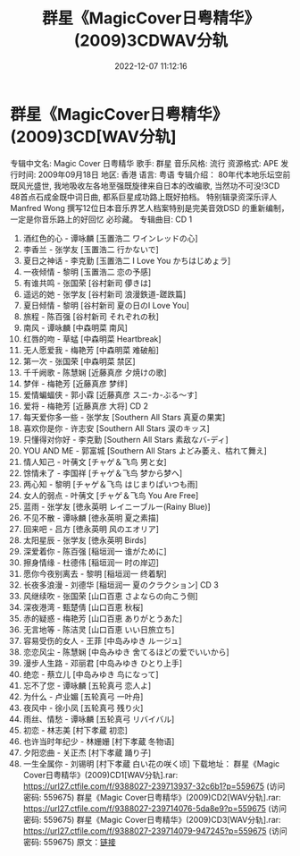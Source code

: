 ﻿---
title: 群星《MagicCover日粤精华》(2009)3CDWAV分轨
date: 2022-12-07 11:12:16
categories: WAV车载音乐、镜像
tags: 华语中文
---
# 群星《MagicCover日粤精华》(2009)3CD[WAV分轨]

专辑中文名: Magic Cover 日粤精华
歌手: 群星
音乐风格: 流行
资源格式: APE
发行时间: 2009年09月18日
地区: 香港
语言: 粤语
专辑介绍：
80年代本地乐坛空前既风光盛世, 我地吸收左各地至强既旋律来自日本的改编歌, 当然功不可没!3CD 48首点石成金既中词日曲,
都系巨星成功路上既好拍档。
特别辑录资深乐评人Manfred Wong 撰写12位日本音乐界艺人档案特别是完美音效DSD 的重新编制，一定是你音乐路上的好回忆
必珍藏。
专辑曲目:
CD 1
01. 酒红色的心 - 谭咏麟 [玉置浩二 ワインレッドの心]
02. 李香兰 - 张学友 [玉置浩二 行かないで]
03. 夏日之神话 - 李克勤 [玉置浩二 I Love You かちはじめょラ]
04. 一夜倾情 - 黎明 [玉置浩二 恋の予感]
05. 有谁共鸣 - 张国荣 [谷村新司 儚きは]
06. 遥远的她 - 张学友 [谷村新司 浪漫鉄道-蹉跌篇]
07. 夏日倾情 - 黎明 [谷村新司 夏の日のI Love You]
08. 旅程 - 陈百强 [谷村新司 それぞれの秋]
09. 南风 - 谭咏麟 [中森明菜 南风]
10. 红唇的吻 - 草蜢 [中森明菜 Heartbreak]
11. 无人愿爱我 - 梅艳芳 [中森明菜 难破船]
12. 第一次 - 张国荣 [中森明菜 禁区]
13. 千千阙歌 - 陈慧娴 [近藤真彦 夕焼けの歌]
14. 梦伴 - 梅艳芳 [近藤真彦 梦绊]
15. 爱情蝙蝠侠 - 郭小霖 [近藤真彦 スニ-カ-ぶる～す]
16. 爱将 - 梅艳芳 [近藤真彦 大将]
CD 2
01. 每天爱你多一些 - 张学友 [Southern All Stars 真夏の果実]
02. 喜欢你是你 - 许志安 [Southern All Stars 涙のキッス]
03. 只懂得对你好 - 李克勤 [Southern All Stars 素敌なバ-ディ]
04. YOU AND ME - 郭富城 [Southern All Stars よどみ萎え、枯れて舞え]
05. 情人知己 - 叶蒨文 [チャゲ＆飞鸟 男と女]
06. 馀情未了 - 李国祥 [チャゲ＆飞鸟 梦から梦へ]
07. 两心知 - 黎明 [チャゲ＆飞鸟 はじまりぱいつも雨]
08. 女人的弱点 - 叶蒨文 [チャゲ＆飞鸟 You Are Free]
09. 蓝雨 - 张学友 [徳永英明 レイニーブルー(Rainy Blue)]
10. 不见不散 - 谭咏麟 [徳永英明 夏之素描]
11. 回来吧 - 吕方 [徳永英明 风のエオリア]
12. 太阳星辰 - 张学友 [徳永英明 Birds]
13. 深爱着你 - 陈百强 [稲垣润一 谁がために]
14. 擦身情缘 - 杜德伟 [稲垣润一 时の岸辺]
15. 愿你今夜别离去 - 黎明 [稲垣润一 终着駅]
16. 长夜多浪漫 - 刘德华 [稲垣润一 夏のクラクション]
CD 3
01. 风继续吹 - 张国荣 [山口百恵 さよならの向こう侧]
02. 深夜港湾 - 甄楚倩 [山口百恵 秋桜]
03. 赤的疑惑 - 梅艳芳 [山口百恵 ありがとうあた]
04. 无言地等 - 陈洁灵 [山口百恵 いい日旅立ち]
05. 容易受伤的女人 - 王菲 [中岛みゆき ルージュ]
06. 恋恋风尘 - 陈慧娴 [中岛みゆき 舍てるほどの爱でいいから]
07. 漫步人生路 - 邓丽君 [中岛みゆき ひとり上手]
08. 绝恋 - 蔡立儿 [中岛みゆき 鸟になって]
09. 忘不了您 - 谭咏麟 [五轮真弓 恋人よ]
10. 为什么 - 卢业媚 [五轮真弓 一叶舟]
11. 夜风中 - 徐小凤 [五轮真弓 残り火]
12. 雨丝、情愁 - 谭咏麟 [五轮真弓 リバイバル]
13. 初恋 - 林志美 [村下孝蔵 初恋]
14. 也许当时年纪少 - 林姗姗 [村下孝蔵 冬物语]
15. 夕阳恋曲 - 关正杰 [村下孝蔵 踊り子]
16. 一生全属你 - 刘锡明 [村下孝蔵 白い花の咲く顷]
下载地址：
群星《Magic Cover日粤精华》(2009)CD1[WAV分轨].rar: https://url27.ctfile.com/f/9388027-239713937-32c6b1?p=559675
(访问密码: 559675)
群星《Magic Cover日粤精华》(2009)CD2[WAV分轨].rar: https://url27.ctfile.com/f/9388027-239714076-5da8e9?p=559675
(访问密码: 559675)
群星《Magic Cover日粤精华》(2009)CD3[WAV分轨].rar: https://url27.ctfile.com/f/9388027-239714079-947245?p=559675
(访问密码: 559675)
原文：[链接](https://blog.sina.com.cn/s/blog_1647c7e76010310hj.html)